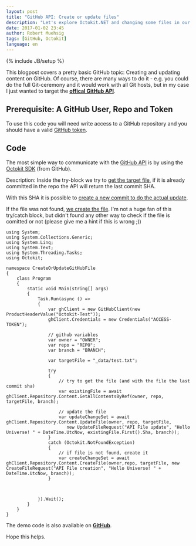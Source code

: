 ```yaml
---
layout: post
title: "GitHub API: Create or update files"
description: "Let's explore Octokit.NET and changing some files in our GitHub Repos."
date: 2017-01-02 23:45
author: Robert Muehsig
tags: [GitHub, Octokit]
language: en
---
```

{% include JB/setup %}

This blogpost covers a pretty basic GitHub topic: Creating and updating content on GitHub. Of course, there are many ways to do it - e.g. you could do the full Git-ceremony and it would work with all Git hosts, but in my case I just wanted to target the [__offical GitHub API__](https://developer.github.com/v3/).

## Prerequisite: A GitHub User, Repo and Token

To use this code you will need write access to a GitHub repository and you should have a valid [GitHub token](https://github.com/settings/tokens).

## Code

The most simple way to communicate with the [GitHub API](https://developer.github.com/v3/) is by using the [Octokit SDK](https://www.nuget.org/packages/Octokit/) (from GitHub). 

Description:
Inside the try-block we try to [get the target file](https://developer.github.com/v3/repos/contents/#get-contents), if it is already committed in the repo the API will return the last commit SHA.

With this SHA it is possible to [create a new commit to do the actual update](https://developer.github.com/v3/repos/contents/#update-a-file).

If the file was not found, [we create the file](https://developer.github.com/v3/repos/contents/#create-a-file). I'm not a huge fan of this try/catch block, but didn't found any other way to check if the file is comitted or not (please give me a hint if this is wrong ;))

    using System;
    using System.Collections.Generic;
    using System.Linq;
    using System.Text;
    using System.Threading.Tasks;
    using Octokit;
    
    namespace CreateOrUpdateGitHubFile
    {
        class Program
        {
            static void Main(string[] args)
            {
                Task.Run(async () =>
                {
                    var ghClient = new GitHubClient(new ProductHeaderValue("Octokit-Test"));
                    ghClient.Credentials = new Credentials("ACCESS-TOKEN");
    
                    // github variables
                    var owner = "OWNER";
                    var repo = "REPO";
                    var branch = "BRANCH";
    
                    var targetFile = "_data/test.txt";
    
                    try
                    {
                        // try to get the file (and with the file the last commit sha)
                        var existingFile = await ghClient.Repository.Content.GetAllContentsByRef(owner, repo, targetFile, branch);
    
                        // update the file
                        var updateChangeSet = await ghClient.Repository.Content.UpdateFile(owner, repo, targetFile,
                           new UpdateFileRequest("API File update", "Hello Universe! " + DateTime.UtcNow, existingFile.First().Sha, branch));
                    }
                    catch (Octokit.NotFoundException)
                    {
                        // if file is not found, create it
                        var createChangeSet = await ghClient.Repository.Content.CreateFile(owner,repo, targetFile, new CreateFileRequest("API File creation", "Hello Universe! " + DateTime.UtcNow, branch));
                    }
    
                    
                    
                }).Wait();
            }
        }
    }


The demo code is also available on [__GitHub__](https://github.com/Code-Inside/Samples/tree/master/2017/CreateOrUpdateGitHubFile).

Hope this helps.
